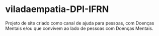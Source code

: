 # viladaempatia-DPI-IFRN
 Projeto de site criado como canal de ajuda para pessoas, com Doenças Mentais e/ou que convivem ao lado de pessoas com Doenças Mentais.
